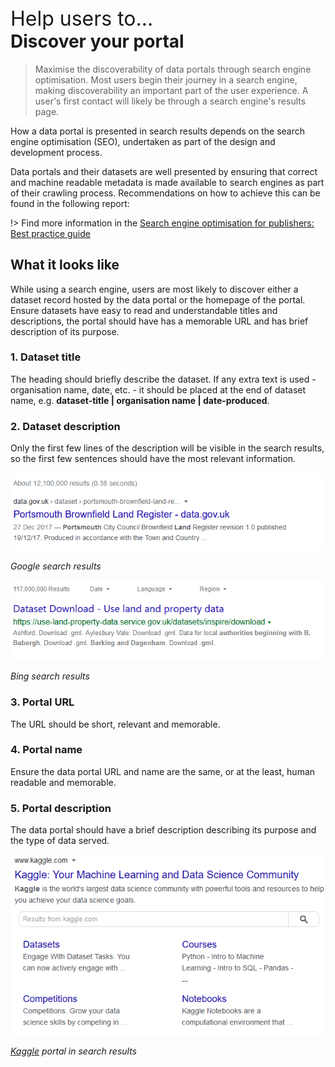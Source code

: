 <div class="small-heading" style="margin-top: 45px; font-size: 32px;">Help users to...</div>
<h1 id="discover-your-portal" style="margin-top: 0px">Discover your portal</h1>

> Maximise the discoverability of data portals through search engine optimisation. Most users begin their journey in a search engine, making discoverability an important part of the user experience. A user's first contact will likely be through a search engine's results page.

How a data portal is presented in search results depends on the search engine optimisation (SEO), undertaken as part of the design and development process.

Data portals and their datasets are well presented by ensuring that correct and machine readable metadata is made available to search engines as part of their crawling process. Recommendations on how to achieve this can be found in the following report:

!> Find more information in the [Search engine optimisation for publishers: Best practice guide](https://www.gov.uk/government/publications/search-engine-optimisation-for-publishers-best-practice-guide)
## What it looks like

While using a search engine, users are most likely to discover either a dataset record hosted by the data portal or the homepage of the portal. Ensure datasets have easy to read and understandable titles and descriptions, the portal should have has a memorable URL and has brief description of its purpose. 

### 1. Dataset title

The heading should briefly describe the dataset. If any extra text is used - organisation name, date, etc. - it should be placed at the end of dataset name, e.g. **dataset-title | organisation name | date-produced**.

### 2. Dataset description

Only the first few lines of the description will be visible in the search results, so the first few sentences should have the most relevant information.

<div class="image-container">

![Google search results page](../../_media/stage-1/google-search-results.png)

*Google search results*

![Big search results page](../../_media/stage-1/bing-search-results.png)

*Bing search results*

</div>

### 3. Portal URL

The URL should be short, relevant and memorable.

### 4. Portal name

Ensure the data portal URL and name are the same, or at the least, human readable and memorable.

### 5. Portal description

The data portal should have a brief description describing its purpose and the type of data served.

<div class="image-container">

![Google results](../../_media/stage-1/kaggle-in-google.png)

*[Kaggle](http://www.kaggle.com) portal in search results*

</div>
